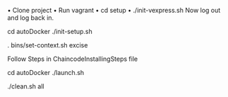 <!-- first time  -->
• Clone project
• Run vagrant
• cd setup
• ./init-vexpress.sh
Now log out and log back in.

<!-- Run Project  -->
cd autoDocker
./init-setup.sh

. bins/set-context.sh excise

<!-- setting the admin context and now install the chaincode -->
Follow Steps in ChaincodeInstallingSteps file

<!-- 2nd time  -->

cd autoDocker 
./launch.sh

<!-- to remove all containers and crypto material -->

./clean.sh all


